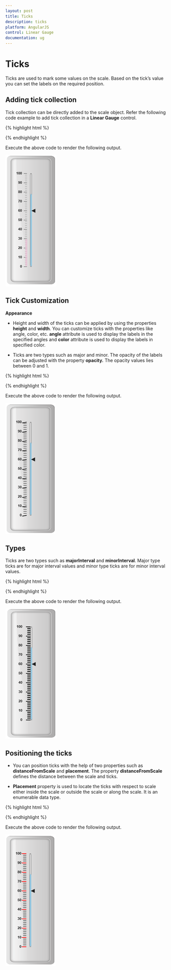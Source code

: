 ```yaml
---
layout: post
title: Ticks
description: ticks
platform: AngularJS
control: Linear Gauge
documentation: ug
---
```


# Ticks

Ticks are used to mark some values on the scale. Based on the tick’s value you can set the labels on the required position.

## Adding tick collection 

Tick collection can be directly added to the scale object. Refer the following code example to add tick collection in a **Linear Gauge** control.

{% highlight html %}

<html xmlns="http://www.w3.org/1999/xhtml" lang="en" ng-app="LinearGaugeApp">
    <head>
        <title>Essential Studio for AngularJS: LinearGauge</title>
        <!--CSS and Script file References -->
    </head>
    <body ng-controller="LinearGaugeCtrl">
        <div id="linearframe">
                 <ej-lineargauge   e-enableanimation="false" e-value="78" e-frame-innerwidth="8" 
                 e-frame-outerwidth="10"
                 e-frame-backgroundImageUrl="../images/gauge/Gauge_linear_light.png" >
                 <e-scales>
                 <e-scale  e-width="5" e-backgroundcolor="transparent" e-type="roundedrectangle"
                 e-border-color="Grey" e-border-width="1" e-showBarPointers="true" >
                 <e-barpointers>
                 <e-barpointer  e-width="5" e-backgroundcolor="#95C7E0" >
                 </e-barpointer>
                 <e-barpointer  e-width="6" e-backgroundcolor="#EDC1D7" e-distancefromscale="-15" 
                 e-value="30" e-opacity="0.7" >
                 </e-barpointer>
                 </e-barpointers>
                 <e-markerpointers>
                 <e-markerpointer  e-width="10" e-length="10" e-value="60" >
                 </e-markerpointer>
                 </e-markerpointers>
                 <e-labels>
                 <e-label e-distancefromscale-x="-25" e-distancefromscale-y="0"></e-label>
                 </e-labels>
                 <e-ticks>
                 <e-tick e-type="majorinterval" e-width="2" e-color="#8c8c8c" e-distancefromscale-x="-10" 
                 e-distancefromscale-y="0" e-position="far"></e-tick>
                 <e-tick e-type="minorinterval" e-width="1" e-height="6" e-color="#8c8c8c" 
                 e-distancefromscale-x="-10" e-distancefromscale-y="0" e-position="far"></e-tick>
                 </e-ticks>
                 </e-scale>
                 </e-scales>
                 </ej-lineargauge>
        </div>
        <script>
        angular.module('LinearGaugeApp', ['ejangular'])
        .controller('LinearGaugeCtrl', function ($scope) {
         });
    </script>
    </body>
</html>


{% endhighlight %}



Execute the above code to render the following output.

![](Ticks_images/Ticks_img1.png)



## Tick Customization

**Appearance**

* Height and width of the ticks can be applied by using the properties **height** and **width**. You can customize ticks with the properties like angle, color, etc. **angle** attribute is used to display the labels in the specified angles and **color** attribute is used to display the labels in specified color. 

* Ticks are two types such as major and minor. The opacity of the labels can be adjusted with the property **opacity.** The opacity values lies between 0 and 1.


{% highlight html %}

<html xmlns="http://www.w3.org/1999/xhtml" lang="en" ng-app="LinearGaugeApp">
    <head>
        <title>Essential Studio for AngularJS: LinearGauge</title>
        <!--CSS and Script file References -->
    </head>
    <body ng-controller="LinearGaugeCtrl">
        <div id="linearframe">
                 <ej-lineargauge   e-enableanimation="false" e-value="78" e-frame-innerwidth="8" 
                 e-frame-outerwidth="10" 
                 e-frame-backgroundImageUrl="../images/gauge/Gauge_linear_light.png" >
                 <e-scales>
                 <e-scale  e-width="5" e-backgroundcolor="transparent" e-type="roundedrectangle"
                 e-border-color="Grey" e-border-width="1" e-showBarPointers="true" >
                 <e-barpointers>
                 <e-barpointer  e-width="5" e-backgroundcolor="#95C7E0" >
                 </e-barpointer>
                 </e-barpointers>
                 <e-markerpointers>
                 <e-markerpointer  e-width="10" e-length="10" e-value="60" >
                 </e-markerpointer>
                 </e-markerpointers>
                  <e-labels>
                 <e-label e-distancefromscale-x="-25" e-distancefromscale-y="0"></e-label>
                 </e-labels>
                 <e-ticks>
                 <e-tick e-type="majorinterval" e-width="2"  e-height="14" e-angle="10" e-color="black" 
                 e-distancefromscale-x="-10" e-distancefromscale-y="0" e-position="far"></e-tick>
                 <e-tick e-type="minorinterval" e-width="1" e-height="10" e-color="black" 
                 e-opacity="0.5" e-distancefromscale-x="-10" e-distancefromscale-y="0" e-position="far">
                 </e-tick>
                 </e-ticks>
                 </e-scale>
                 </e-scales>
                 </ej-lineargauge>
        </div>
        <script>
        angular.module('LinearGaugeApp', ['ejangular'])
        .controller('LinearGaugeCtrl', function ($scope) {
         });
    </script>
    </body>
</html>


{% endhighlight %}


Execute the above code to render the following output.

![](Ticks_images/Ticks_img2.png)

## Types

Ticks are two types such as **majorInterval** and **minorInterval**. Major type ticks are for major interval values and minor type ticks are for minor interval values.


{% highlight html %}

<html xmlns="http://www.w3.org/1999/xhtml" lang="en" ng-app="LinearGaugeApp">
    <head>
        <title>Essential Studio for AngularJS: LinearGauge</title>
        <!--CSS and Script file References -->
    </head>
    <body ng-controller="LinearGaugeCtrl">
        <div id="linearframe">
                 <ej-lineargauge   e-enableanimation="false" e-value="78" e-frame-innerwidth="8" 
                 e-frame-outerwidth="10"
                 e-frame-backgroundImageUrl="../images/gauge/Gauge_linear_light.png" >
                 <e-scales>
                 <e-scale  e-width="5" e-backgroundcolor="transparent" e-type="roundedrectangle"
                 e-border-color="Grey" e-border-width="1" e-showBarPointers="true" >
                 <e-barpointers>
                 <e-barpointer  e-width="5" e-backgroundcolor="#95C7E0" >
                 </e-barpointer>
                 </e-barpointers>
                 <e-markerpointers>
                 <e-markerpointer  e-width="10" e-length="10" e-value="60" >
                 </e-markerpointer>
                 </e-markerpointers>
                 <e-labels>
                 <e-label e-distancefromscale-x="-25" e-distancefromscale-y="0"></e-label>
                 </e-labels>
                 <e-ticks>
                 <e-tick e-type="majorinterval" e-width="2"  e-height="14"  e-color="Black" 
                 e-position="far"></e-tick>
                 <e-tick e-type="minorinterval" ></e-tick>
                 </e-ticks>
                 </e-scale>
                 </e-scales>
                 </ej-lineargauge>
        </div>
        <script>
        angular.module('LinearGaugeApp', ['ejangular'])
        .controller('LinearGaugeCtrl', function ($scope) {
         });
    </script>
    </body>
</html>


{% endhighlight %}



Execute the above code to render the following output.



![](Ticks_images/Ticks_img3.png)

## Positioning the ticks

* You can position ticks with the help of two properties such as **distanceFromScale** and **placement**. The property **distanceFromScale** defines the distance between the scale and ticks. 

* **Placement** property is used to locate the ticks with respect to scale either inside the scale or outside the scale or along the scale. It is an enumerable data type.


{% highlight html %}

<html xmlns="http://www.w3.org/1999/xhtml" lang="en" ng-app="LinearGaugeApp">
    <head>
        <title>Essential Studio for AngularJS: LinearGauge</title>
        <!--CSS and Script file References -->
    </head>
    <body ng-controller="LinearGaugeCtrl">
        <div id="linearframe">
                 <ej-lineargauge   e-enableanimation="false" e-value="78" e-frame-innerwidth="8" 
                 e-frame-outerwidth="10"
                 e-frame-backgroundImageUrl="../images/gauge/Gauge_linear_light.png" >
                 <e-scales>
                 <e-scale  e-width="5" e-backgroundcolor="transparent" e-type="roundedrectangle"
                 e-border-color="Grey" e-border-width="1" e-showBarPointers="true" >
                 <e-barpointers>
                 <e-barpointer  e-width="5" e-backgroundcolor="#95C7E0" >
                 </e-barpointer>
                 </e-barpointers>
                 <e-markerpointers>
                 <e-markerpointer  e-width="10" e-length="10" e-value="60" >
                 </e-markerpointer>
                 </e-markerpointers>
                 <e-labels>
                 <e-label e-distancefromscale-x="-25" e-distancefromscale-y="0"></e-label>
                 </e-labels>
                 <e-ticks>
                 <e-tick e-type="majorinterval" e-width="2"  e-height="14"  e-color="Red" 
                 e-distancefromscale-x="-10" e-distancefromscale-y="0" e-position="far"></e-tick>
                 <e-tick e-type="minorinterval"  e-color="grey" e-distancefromscale-x="-10" 
                 e-distancefromscale-y="0"></e-tick>
                 </e-ticks>
                 </e-scale>
                 </e-scales>
                 </ej-lineargauge>
        </div>
        <script>
        angular.module('LinearGaugeApp', ['ejangular'])
        .controller('LinearGaugeCtrl', function ($scope) {
         });
    </script>
    </body>
</html>

{% endhighlight %}



Execute the above code to render the following output.



![](Ticks_images/Ticks_img4.png)

